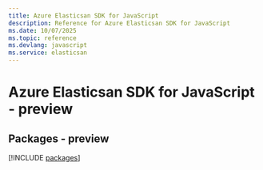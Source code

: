 ```yaml
---
title: Azure Elasticsan SDK for JavaScript
description: Reference for Azure Elasticsan SDK for JavaScript
ms.date: 10/07/2025
ms.topic: reference
ms.devlang: javascript
ms.service: elasticsan
---
```

# Azure Elasticsan SDK for JavaScript - preview
## Packages - preview
[!INCLUDE [packages](elasticsan-index.md)]